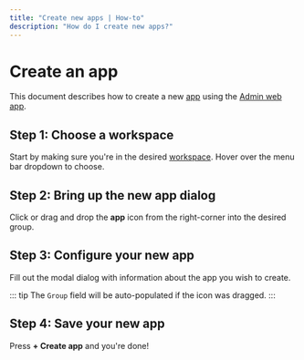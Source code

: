 ```yaml
---
title: "Create new apps | How-to"
description: "How do I create new apps?"
---
```


# Create an app

This document describes how to create a new [app](/reference/apps/) using the [Admin web app](https://web.routegy.com).

## Step 1: Choose a workspace

Start by making sure you're in the desired [workspace](/reference/workspaces/). Hover over the menu bar dropdown to choose.

<CaptionedImage
  src="/images/navigation/choose-workspace-dropdown.png"
  alt="An expanded dropdown containing a list of available workspaces in the Routegy admin app"
  width="90%"
/>

## Step 2: Bring up the new app dialog

Click or drag and drop the **app** icon from the right-corner into the desired group.

<CaptionedImage
  src="/images/tree/office-drag-drop-app.png"
  alt="Dragging a new app widget into the app tree within the Routegy admin app"
  width="100%"
/>

## Step 3: Configure your new app

Fill out the modal dialog with information about the app you wish to create.

::: tip
  The `Group` field will be auto-populated if the icon was dragged.
:::

<CaptionedImage
  src="/images/modals/office-1st-conf-room-101-create-app.png"
  alt="New app dialog within the Routegy admin app"
  width="70%"
/>

## Step 4: Save your new app

Press **+ Create app** and you're done!
